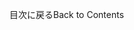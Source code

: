 <!-- This file contains localizable strings used in generating the custom PDF. Do not use as an include file in any web content. -->
<!-- strings for PDF page footer -->

<span data-ttu-id="8149c-101">目次に戻る</span><span class="sxs-lookup"><span data-stu-id="8149c-101">Back to Contents</span></span>

